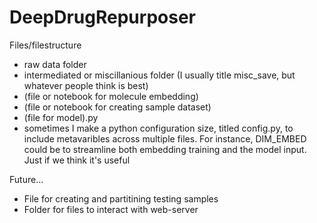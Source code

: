 # DeepDrugRepurposer

Files/filestructure
* raw data folder
* intermediated or miscillanious folder (I usually title misc_save, but whatever people think is best)
* (file or notebook for molecule embedding)
* (file or notebook for creating sample dataset)
* (file for model).py
* sometimes I make a python configuration size, titled config.py, to include metavaribles across multiple files. For instance, DIM_EMBED could be to streamline both embedding training and the model input. Just if we think it's useful

Future...
* File for creating and partitining testing samples
* Folder for files to interact with web-server